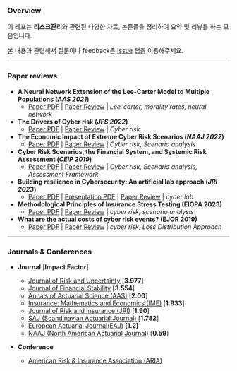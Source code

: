 ### Overview

이 레포는 **리스크관리**와 관련된 다양한 자료, 논문들을 정리하여 요약 및 리뷰를 하는 모음입니다.

본 내용과 관련해서 질문이나 feedback은 [Issue](https://github.com/keywoongbae/risk-management-papers/issues) 탭을 이용해주세요.

<hr>

### Paper reviews


- **A Neural Network Extension of the Lee-Carter Model to Multiple Populations (*AAS 2021*)**
  - [Paper PDF](./PDF/Richman_AAS_2021.pdf) | [Paper Review](./MARKDOWN/Richman_AAS_2021.md) | *Lee-carter, morality rates, neural network*
- **The Drivers of Cyber risk (*JFS 2022*)**
  - [Paper PDF](./PDF/Aldasoro_JFS_2022.pdf) | [Paper Review](./MARKDOWN/Aldasoro_et_al_JRS_2022.md) | *Cyber risk*
- **The Economic Impact of Extreme Cyber Risk Scenarios (*NAAJ 2022*)**
  - [Paper PDF](./PDF/Eling_NAAJ_2022.pdf) | [Paper Review](./MARKDOWN/Martin_eling_et_al_NAAJ_2023.md) | *Cyber risk, Scenario analysis*
- **Cyber Risk Scenarios, the Financial System, and Systemic Risk Assessment (*CEIP 2019*)** 
  - [Paper PDF](./PDF/Kaffenberger_et_al_2019.pdf) | [Paper Review](./MARKDOWN/Kaffenberger_et_al_2019.md) | *Cyber risk, Scenario analysis, Assessment Framework*
- **Building resilience in Cybersecurity: An artificial lab approach (*JRI 2023*)**
  - [Paper PDF](./PDF/Awiszus_et_al_JRI_2023.pdf) | [Presentation PDF](./PPT/Seminar_20240125.pdf) | [Paper Review](./MARKDOWN/Awiszus_et_al_JRI_2023.md) | *cyber lab*
- **Methodological Principles of Insurance Stress Testing (EIOPA 2023)**
  - [Paper PDF](./PDF/Eiopa_2023.pdf) | [Paper Review](./MARKDOWN/Eiopa_2023.md) | *cyber risk, scenario analysis*
- **What are the actual costs of cyber risk events? (EJOR 2019)**
  - [Paper PDF](./PDF/Eling_EJOR_2019.pdf) | [Paper Review](./MARKDOWN/Eling_EJOR_2019.md) | *cyber risk, Loss Distribution Approach*

<hr>

### Journals & Conferences


- **Journal** [**Impact Factor**]
  - [Journal of Risk and Uncertainty](https://www.springer.com/journal/11166) [**3.977**]
  - [Journal of Financial Stability](https://www.sciencedirect.com/journal/journal-of-financial-stability) [**3.554**]
  - [Annals of Actuarial Science (AAS)](https://www.cambridge.org/core/journals/annals-of-actuarial-science) [**2.00**]
  - [Insurance: Mathematics and Economics (IME)]() [**1.933**]
  - [Journal of Risk and Insurance (JRI)](https://onlinelibrary.wiley.com/journal/15396975) [**1.90**]
  - [SAJ (Scandinavian Actuarial Journal)](https://www.tandfonline.com/toc/sact20/current) [**1.782**]
  - [European Actuarial Journal(EAJ)](https://link.springer.com/journal/13385) **[1.2]**
  - [NAAJ (North American Actuarial Journal)](https://www.tandfonline.com/toc/uaaj20/current) [**0.59**]
  
- **Conference**
  - [American Risk & Insurance Association (ARIA)](https://www.aria.org/)
